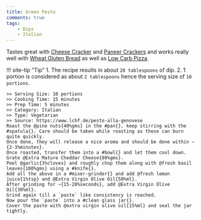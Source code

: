 ```yaml
---
title: Green Pesto
comments: true
tags:
    - Dips
    - Italian
--- 
```


Tastes great with [Cheese Cracker](../Snacks%20and%20Sides/recipe_001_cheese_crackers.md) and [Paneer Crackers](../Snacks%20and%20Sides/recipe_002_paneer_crackers.md) and works really well with [Wheat Gluten Bread](../Breads/recipe_2_wheat_gluten_bread.md) as well as [Low Carb Pizza](../Main%20Meal%20Options/recipe_006_low_carb_pizza.md).

!!! site-tip "Tip"
    1. The recipe results in about `20 tablespoons` of dip. 
    2. 1 portion is considered as about `2 tablespoons` hence the serving size of `10 portions`.

```cooklang
>> Serving Size: 10 portions
>> Cooking Time: 15 minutes
>> Prep Time: 5 minutes
>> Category: Italian
>> Type: Vegetarian
>> Source: https://www.lchf.de/pesto-alla-genovese
Roast the @pine nuts{40%gms} in the #pan{}, keep stirring with the #spatula{}. Care should be taken while roasting as these can burn quite quickly. 
Once done, they will release a nice aroma and should be done within ~{2-3%minutes}. 
Once roasted, transfer them into a #bowl{} and let them cool down.
Grate @Extra Mature Cheddar Cheese{80%gms}. 
Peel @garlic{3%cloves} and roughly chop them along with @fresh basil leaves{100%gms} using a #knife{}.
Add all the above in a #mixer-grinder{} and add @fresh lemon juice{1%tsp} and @Extra Virgin Olive Oil{50%ml}.
After grinding for ~{15-20%seconds}, add @Extra Virgin Olive Oil{30%ml}. 
Grind again till a `paste` like consistency is reached.
Now pour the `paste` into a #clean glass jar{}. 
Cover the paste with @extra virgin olive oil{15%ml} and seal the jar tightly.
```
